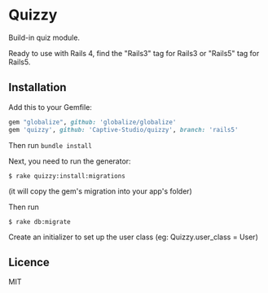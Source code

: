 # Quizzy

Build-in quiz module. 

Ready to use with Rails 4, find the "Rails3" tag for Rails3 or "Rails5" tag for Rails5.

## Installation

Add this to your Gemfile:

```ruby
gem "globalize", github: 'globalize/globalize'
gem 'quizzy', github: 'Captive-Studio/quizzy', branch: 'rails5'
```

Then run `bundle install`

Next, you need to run the generator:

```console
$ rake quizzy:install:migrations
```

(it will copy the gem's migration into your app's folder)

Then run

```console
$ rake db:migrate
```

Create an initializer to set up the user class (eg: Quizzy.user_class = User)

## Licence

MIT